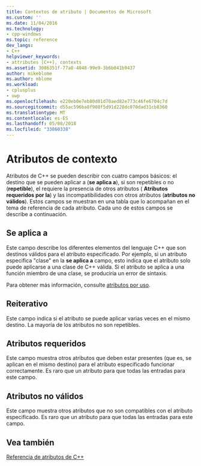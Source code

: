 ```yaml
---
title: Contextos de atributo | Documentos de Microsoft
ms.custom: ''
ms.date: 11/04/2016
ms.technology:
- cpp-windows
ms.topic: reference
dev_langs:
- C++
helpviewer_keywords:
- attributes [C++], contexts
ms.assetid: 3086351f-77a8-4048-99e9-3b6b041b9437
author: mikeblome
ms.author: mblome
ms.workload:
- cplusplus
- uwp
ms.openlocfilehash: e220eb0e7eb80d01d70aed82e773c46fe6704c7d
ms.sourcegitcommit: d55ac596ba8f908f5d91d228dc070dad31cb8360
ms.translationtype: MT
ms.contentlocale: es-ES
ms.lasthandoff: 05/08/2018
ms.locfileid: "33860338"
---
```

# <a name="attribute-contexts"></a>Atributos de contexto
Atributos de C++ se pueden describir con cuatro campos básicos: el destino que se pueden aplicar a (**se aplica a**), si son repetibles o no (**repetible**), el requiere la presencia de otros atributos ( **Atributos requeridos por la**) y las incompatibilidades con otros atributos (**atributos no válidos**). Estos campos se muestran en una tabla que lo acompañan en el tema de referencia de cada atributo. Cada uno de estos campos se describe a continuación.  
  
## <a name="applies-to"></a>Se aplica a  
 Este campo describe los diferentes elementos del lenguaje C++ que son destinos válidos para el atributo especificado. Por ejemplo, si un atributo especifica "clase" en la **se aplica a** campo, esto indica que el atributo solo puede aplicarse a una clase de C++ válida. Si el atributo se aplica a una función miembro de una clase, se produciría un error de sintaxis.  
  
 Para obtener más información, consulte [atributos por uso](../windows/attributes-by-usage.md).  
  
## <a name="repeatable"></a>Reiterativo  
 Este campo indica si el atributo se puede aplicar varias veces en el mismo destino. La mayoría de los atributos no son repetibles.  
  
## <a name="required-attributes"></a>Atributos requeridos  
 Este campo muestra otros atributos que deben estar presentes (que es, se aplican en el mismo destino) para el atributo especificado funcionar correctamente. Es raro que un atributo para que todas las entradas para este campo.  
  
## <a name="invalid-attributes"></a>Atributos no válidos  
 Este campo muestra otros atributos que no son compatibles con el atributo especificado. Es raro que un atributo para que todas las entradas para este campo.  
  
## <a name="see-also"></a>Vea también  
 [Referencia de atributos de C++](../windows/cpp-attributes-reference.md)